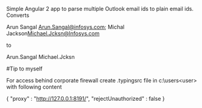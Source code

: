 Simple Angular 2 app to parse multiple Outlook email ids to plain email ids. Converts

Arun Sangal <Arun.Sangal@infosys.com>; Michal Jackson<Michael.Jcksn@Infosys.com>


to 


Arun.Sangal
Michael.Jcksn


#Tip to myself

For access behind corporate firewall create .typingsrc file in c:\\users\<user> with following content

{
"proxy" : "http://127.0.0.1:8191/",
"rejectUnauthorized" : false
}